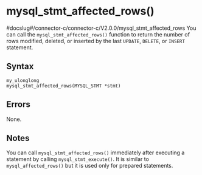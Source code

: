 mysql_stmt_affected_rows()
===============================================
#docslug#/connector-c/connector-c/V2.0.0/mysql_stmt_affected_rows
You can call the `mysql_stmt_affected_rows()` function to return the number of rows modified, deleted, or inserted by the last `UPDATE`, `DELETE`, or `INSERT` statement.

Syntax
---------------------------

```unknow
my_ulonglong
mysql_stmt_affected_rows(MYSQL_STMT *stmt)
```



Errors
---------------------------

None.

Notes
--------------------------

You can call `mysql_stmt_affected_rows()` immediately after executing a statement by calling `mysql_stmt_execute()`. It is similar to `mysql_affected_rows()` but it is used only for prepared statements.
